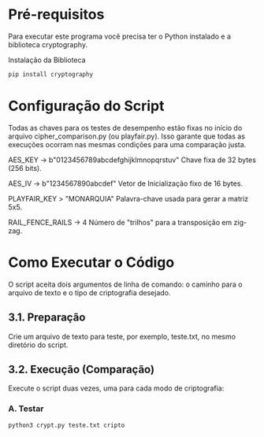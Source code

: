# Pré-requisitos

Para executar este programa você precisa ter o Python instalado e a biblioteca cryptography.

Instalação da Biblioteca
```bash
pip install cryptography
```

# Configuração do Script
Todas as chaves para os testes de desempenho estão fixas no início do arquivo cipher_comparison.py (ou playfair.py). Isso garante que todas as execuções ocorram nas mesmas condições para uma comparação justa.

AES_KEY -> b"0123456789abcdefghijklmnopqrstuv"  Chave fixa de 32 bytes (256 bits).

AES_IV  -> b"1234567890abcdef" Vetor de Inicialização fixo de 16 bytes.

PLAYFAIR_KEY  > "MONARQUIA"  Palavra-chave usada para gerar a matriz 5x5.

RAIL_FENCE_RAILS  -> 4  Número de "trilhos" para a transposição em zig-zag.

# Como Executar o Código
O script aceita dois argumentos de linha de comando: o caminho para o arquivo de texto e o tipo de criptografia desejado.

## 3.1. Preparação
Crie um arquivo de texto para teste, por exemplo, teste.txt, no mesmo diretório do script.

## 3.2. Execução (Comparação)
Execute o script duas vezes, uma para cada modo de criptografia:

### A. Testar
```bash
python3 crypt.py teste.txt cripto
```


